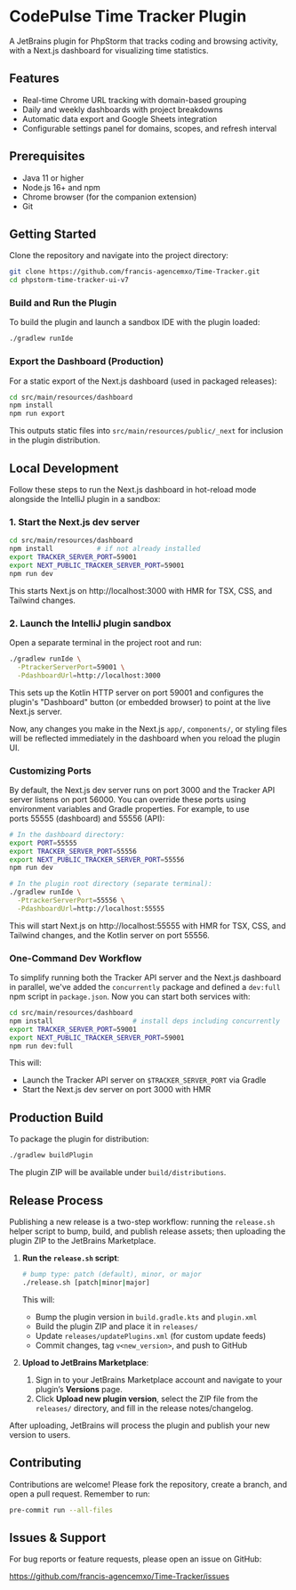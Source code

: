 # CodePulse Time Tracker Plugin

A JetBrains plugin for PhpStorm that tracks coding and browsing activity, with a Next.js dashboard for visualizing time statistics.

## Features

- Real-time Chrome URL tracking with domain-based grouping
- Daily and weekly dashboards with project breakdowns
- Automatic data export and Google Sheets integration
- Configurable settings panel for domains, scopes, and refresh interval

## Prerequisites

- Java 11 or higher
- Node.js 16+ and npm
- Chrome browser (for the companion extension)
- Git

## Getting Started

Clone the repository and navigate into the project directory:

```bash
git clone https://github.com/francis-agencemxo/Time-Tracker.git
cd phpstorm-time-tracker-ui-v7
```

### Build and Run the Plugin

To build the plugin and launch a sandbox IDE with the plugin loaded:

```bash
./gradlew runIde
```

### Export the Dashboard (Production)

For a static export of the Next.js dashboard (used in packaged releases):

```bash
cd src/main/resources/dashboard
npm install
npm run export
```

This outputs static files into `src/main/resources/public/_next` for inclusion in the plugin distribution.

## Local Development

Follow these steps to run the Next.js dashboard in hot-reload mode alongside the IntelliJ plugin in a sandbox:

### 1. Start the Next.js dev server

```bash
cd src/main/resources/dashboard
npm install           # if not already installed
export TRACKER_SERVER_PORT=59001
export NEXT_PUBLIC_TRACKER_SERVER_PORT=59001
npm run dev
```

This starts Next.js on http://localhost:3000 with HMR for TSX, CSS, and Tailwind changes.

### 2. Launch the IntelliJ plugin sandbox

Open a separate terminal in the project root and run:

```bash
./gradlew runIde \
  -PtrackerServerPort=59001 \
  -PdashboardUrl=http://localhost:3000
```

This sets up the Kotlin HTTP server on port 59001 and configures the plugin's "Dashboard" button (or embedded browser) to point at the live Next.js server.

Now, any changes you make in the Next.js `app/`, `components/`, or styling files will be reflected immediately in the dashboard when you reload the plugin UI.

### Customizing Ports

By default, the Next.js dev server runs on port 3000 and the Tracker API server listens on port 56000. You can override these ports using environment variables and Gradle properties. For example, to use ports 55555 (dashboard) and 55556 (API):

```bash
# In the dashboard directory:
export PORT=55555
export TRACKER_SERVER_PORT=55556
export NEXT_PUBLIC_TRACKER_SERVER_PORT=55556
npm run dev

# In the plugin root directory (separate terminal):
./gradlew runIde \
  -PtrackerServerPort=55556 \
  -PdashboardUrl=http://localhost:55555
```

This will start Next.js on http://localhost:55555 with HMR for TSX, CSS, and Tailwind changes, and the Kotlin server on port 55556.

### One-Command Dev Workflow

To simplify running both the Tracker API server and the Next.js dashboard in parallel, we've added the `concurrently` package and defined a `dev:full` npm script in `package.json`. Now you can start both services with:

```bash
cd src/main/resources/dashboard
npm install                    # install deps including concurrently
export TRACKER_SERVER_PORT=59001
export NEXT_PUBLIC_TRACKER_SERVER_PORT=59001
npm run dev:full
```

This will:
- Launch the Tracker API server on `$TRACKER_SERVER_PORT` via Gradle
- Start the Next.js dev server on port 3000 with HMR

## Production Build

To package the plugin for distribution:

```bash
./gradlew buildPlugin
```

The plugin ZIP will be available under `build/distributions`.

## Release Process

Publishing a new release is a two-step workflow: running the `release.sh` helper script to bump,
build, and publish release assets; then uploading the plugin ZIP to the JetBrains Marketplace.

1. **Run the `release.sh` script**:
   ```bash
   # bump type: patch (default), minor, or major
   ./release.sh [patch|minor|major]
   ```
   This will:
   - Bump the plugin version in `build.gradle.kts` and `plugin.xml`
   - Build the plugin ZIP and place it in `releases/`
   - Update `releases/updatePlugins.xml` (for custom update feeds)
   - Commit changes, tag `v<new_version>`, and push to GitHub

2. **Upload to JetBrains Marketplace**:
   1. Sign in to your JetBrains Marketplace account and navigate to your plugin’s **Versions** page.
   2. Click **Upload new plugin version**, select the ZIP file from the `releases/` directory,
      and fill in the release notes/changelog.

After uploading, JetBrains will process the plugin and publish your new version to users.

## Contributing

Contributions are welcome! Please fork the repository, create a branch, and open a pull request. Remember to run:

```bash
pre-commit run --all-files
```

## Issues & Support

For bug reports or feature requests, please open an issue on GitHub:

https://github.com/francis-agencemxo/Time-Tracker/issues
